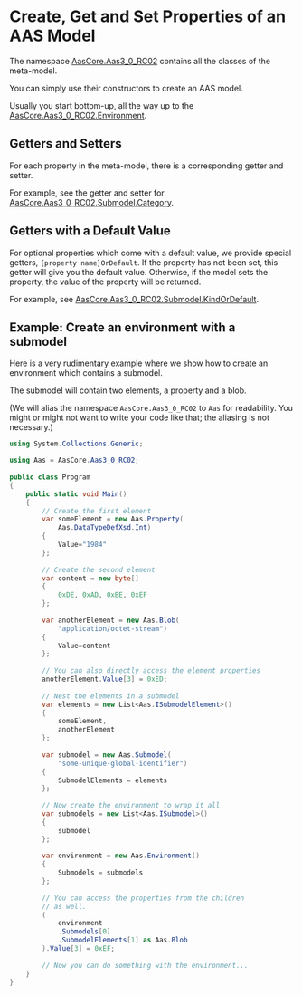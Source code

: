 # Create, Get and Set Properties of an AAS Model

The namespace [AasCore.Aas3_0_RC02](../api/AasCore.Aas3_0_RC02.yml) contains all the classes of the meta-model.

You can simply use their constructors to create an AAS model.

Usually you start bottom-up, all the way up to the [AasCore.Aas3_0_RC02.Environment](../api/AasCore.Aas3_0_RC02.Environment.yml).

## Getters and Setters

For each property in the meta-model, there is a corresponding getter and setter.

For example, see the getter and setter for [AasCore.Aas3_0_RC02.Submodel.Category].

[AasCore.Aas3_0_RC02.Submodel.Category]: ../api/AasCore.Aas3_0_RC02.Submodel.yml#AasCore_Aas3_0_RC02_Submodel_Category

## Getters with a Default Value

For optional properties which come with a default value, we provide special getters, `{property name}OrDefault`.
If the property has not been set, this getter will give you the default value.
Otherwise, if the model sets the property, the value of the property will be returned.

For example, see [AasCore.Aas3_0_RC02.Submodel.KindOrDefault].

[AasCore.Aas3_0_RC02.Submodel.KindOrDefault]: ../api/AasCore.Aas3_0_RC02.Submodel.yml#AasCore_Aas3_0_RC02_Submodel_KindOrDefault

## Example: Create an environment with a submodel

Here is a very rudimentary example where we show how to create an environment which contains a submodel.

The submodel will contain two elements, a property and a blob.

(We will alias the namespace `AasCore.Aas3_0_RC02` to `Aas` for readability.
You might or might not want to write your code like that; the aliasing is not necessary.)

```cs
using System.Collections.Generic;

using Aas = AasCore.Aas3_0_RC02;
					
public class Program
{
	public static void Main()
	{
		// Create the first element
		var someElement = new Aas.Property(
			Aas.DataTypeDefXsd.Int)
		{
			Value="1984"
		};
		
		// Create the second element
		var content = new byte[]
		{
			0xDE, 0xAD, 0xBE, 0xEF
		};
		
		var anotherElement = new Aas.Blob(
			"application/octet-stream")
		{
			Value=content
		};
		
		// You can also directly access the element properties
		anotherElement.Value[3] = 0xED;
		
		// Nest the elements in a submodel
		var elements = new List<Aas.ISubmodelElement>()
		{
			someElement,
			anotherElement
		};
		
		var submodel = new Aas.Submodel(
			"some-unique-global-identifier")
		{
			SubmodelElements = elements
		};
		
		// Now create the environment to wrap it all
		var submodels = new List<Aas.ISubmodel>()
		{
			submodel
		};
		
		var environment = new Aas.Environment()
		{
			Submodels = submodels
		};
		
		// You can access the properties from the children
		// as well.
		(
			environment
			.Submodels[0]
			.SubmodelElements[1] as Aas.Blob
		).Value[3] = 0xEF;
		
		// Now you can do something with the environment...
	}
}
```
